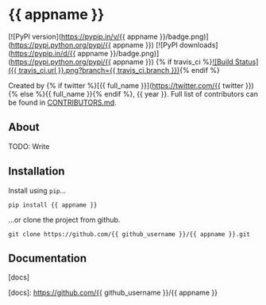 # {{ appname }}

[![PyPI version](https://pypip.in/v/{{ appname }}/badge.png)](https://pypi.python.org/pypi/{{ appname }})
[![PyPI downloads](https://pypip.in/d/{{ appname }}/badge.png)](https://pypi.python.org/pypi/{{ appname }})
{% if travis_ci %}[![Build Status]({{ travis_ci.url }}.png?branch={{ travis_ci.branch }})](travis_ci.url){% endif %}

Created by {% if twitter %}[{{ full_name }}](https://twitter.com/{{ twitter }}){% else %}{{ full_name }}{% endif %}, {{ year }}. Full list of contributors can be found in [CONTRIBUTORS.md](blob/master/CONTRIBUTING.md).


## About

TODO: Write


## Installation

Install using `pip`...

    pip install {{ appname }}

...or clone the project from github.

    git clone https://github.com/{{ github_username }}/{{ appname }}.git


## Documentation
[docs]


[docs]: https://github.com/{{ github_username }}/{{ appname }}
